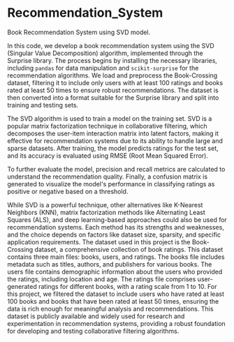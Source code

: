 # Recommendation_System
Book Recommendation System using SVD model.

In this code, we develop a book recommendation system using the SVD (Singular Value Decomposition) algorithm, implemented through the Surprise library. The process begins by installing the necessary libraries, including `pandas` for data manipulation and `scikit-surprise` for the recommendation algorithms. We load and preprocess the Book-Crossing dataset, filtering it to include only users with at least 100 ratings and books rated at least 50 times to ensure robust recommendations. The dataset is then converted into a format suitable for the Surprise library and split into training and testing sets.

The SVD algorithm is used to train a model on the training set. SVD is a popular matrix factorization technique in collaborative filtering, which decomposes the user-item interaction matrix into latent factors, making it effective for recommendation systems due to its ability to handle large and sparse datasets. After training, the model predicts ratings for the test set, and its accuracy is evaluated using RMSE (Root Mean Squared Error).

To further evaluate the model, precision and recall metrics are calculated to understand the recommendation quality. Finally, a confusion matrix is generated to visualize the model's performance in classifying ratings as positive or negative based on a threshold.

While SVD is a powerful technique, other alternatives like K-Nearest Neighbors (KNN), matrix factorization methods like Alternating Least Squares (ALS), and deep learning-based approaches could also be used for recommendation systems. Each method has its strengths and weaknesses, and the choice depends on factors like dataset size, sparsity, and specific application requirements.
The dataset used in this project is the Book-Crossing dataset, a comprehensive collection of book ratings. This dataset contains three main files: books, users, and ratings. The books file includes metadata such as titles, authors, and publishers for various books. The users file contains demographic information about the users who provided the ratings, including location and age. The ratings file comprises user-generated ratings for different books, with a rating scale from 1 to 10. For this project, we filtered the dataset to include users who have rated at least 100 books and books that have been rated at least 50 times, ensuring the data is rich enough for meaningful analysis and recommendations. This dataset is publicly available and widely used for research and experimentation in recommendation systems, providing a robust foundation for developing and testing collaborative filtering algorithms.

